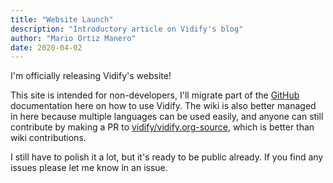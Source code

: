 ```yaml
---
title: "Website Launch"
description: "Introductory article on Vidify's blog"
author: "Mario Ortiz Manero"
date: 2020-04-02
---
```


I'm officially releasing Vidify's website!

This site is intended for non-developers, I'll migrate part of the [GitHub](https://github.com/vidify/vidify) documentation here on how to use Vidify. The wiki is also better managed in here because multiple languages can be used easily, and anyone can still contribute by making a PR to [vidify/vidify.org-source](https://github.com/vidify/vidify.org-source), which is better than wiki contributions.

I still have to polish it a lot, but it's ready to be public already. If you find any issues please let me know in an issue.
